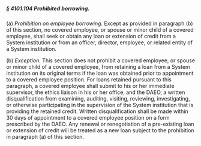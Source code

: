##### § 4101.104 Prohibited borrowing. #####

(a) *Prohibition on employee borrowing.* Except as provided in paragraph (b) of this section, no covered employee, or spouse or minor child of a covered employee, shall seek or obtain any loan or extension of credit from a System institution or from an officer, director, employee, or related entity of a System institution.

(b) *Exception.* This section does not prohibit a covered employee, or spouse or minor child of a covered employee, from retaining a loan from a System institution on its original terms if the loan was obtained prior to appointment to a covered employee position. For loans retained pursuant to this paragraph, a covered employee shall submit to his or her immediate supervisor, the ethics liaison in his or her office, and the DAEO, a written disqualification from examining, auditing, visiting, reviewing, investigating, or otherwise participating in the supervision of the System institution that is providing the retained credit. Written disqualification shall be made within 30 days of appointment to a covered employee position on a form prescribed by the DAEO. Any renewal or renegotiation of a pre-existing loan or extension of credit will be treated as a new loan subject to the prohibition in paragraph (a) of this section.